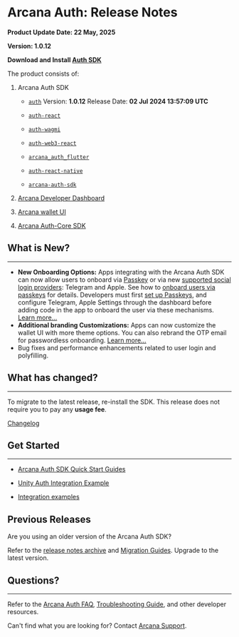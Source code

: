 # Arcana Auth: Release Notes

**Product Update Date: 22 May, 2025**

**Version: 1.0.12**

**Download and Install [Auth SDK](../../auth/sdk-installation/)**

The product consists of:

1. Arcana Auth SDK

   - [`auth`](https://www.npmjs.com/package/@arcana/auth) Version: **1.0.12** Release Date: **02 Jul 2024 13:57:09 UTC**

   - [`auth-react`](https://www.npmjs.com/package/@arcana/auth-react)

   - [`auth-wagmi`](https://www.npmjs.com/package/@arcana/auth-wagmi)

   - [`auth-web3-react`](https://www.npmjs.com/package/@arcana/auth-web3-react)

   - [`arcana_auth_flutter`](https://pub.dev/packages/arcana_auth_flutter)

   - [`auth-react-native`](https://www.npmjs.com/package/@arcana/auth-react-native)

   - [`arcana-auth-sdk`](https://npm-registry.arcana.network/)

1. [Arcana Developer Dashboard](https://dashboard.arcana.network/)

1. [Arcana wallet UI](https://github.com/arcana-network/wallet-ui)

1. [Arcana Auth-Core SDK](https://www.npmjs.com/package/@arcana/auth-core)

## What is New?

______________________________________________________________________

- **New Onboarding Options:** Apps integrating with the Arcana Auth SDK can now allow users to onboard via [Passkey](../../concepts/authtype/auth-passkeys/) or via new [supported social login providers](../../web3-stack/auth/): Telegram and Apple. See how to [onboard users via passkeys](../../auth/passkeys-auth/) for details. Developers must first [set up Passkeys](../../setup/config-auth-passkeys/), and configure Telegram, Apple Settings through the dashboard before adding code in the app to onboard the user via these mechanisms. [Learn more...](../../setup/)
- **Additional branding Customizations:** Apps can now customize the wallet UI with more theme options. You can also rebrand the OTP email for passwordless onboarding. [Learn more...](../../setup/config-wallet/config-wallet-branding/)
- Bug fixes and performance enhancements related to user login and polyfilling.

## What has changed?

______________________________________________________________________

To migrate to the latest release, re-install the SDK. This release does not require you to pay any **usage fee**.

[Changelog](https://github.com/arcana-network/auth/releases/latest)

## Get Started

______________________________________________________________________

- [Arcana Auth SDK Quick Start Guides](../../quick-start/wagmi-quick-start/)

- [Unity Auth Integration Example](https://github.com/arcana-network/auth-unity/tree/main/UnitySampleProject)

- [Integration examples](https://github.com/arcana-network/auth-examples)

## Previous Releases

Are you using an older version of the Arcana Auth SDK?

Refer to the [release notes archive](../archives/) and [Migration Guides](../../migration/archives/). Upgrade to the latest version.

## Questions?

______________________________________________________________________

Refer to the [Arcana Auth FAQ](../../faq/faq-gen/), [Troubleshooting Guide](../../troubleshooting/), and other developer resources.

Can't find what you are looking for? Contact [Arcana Support](../../support/).
